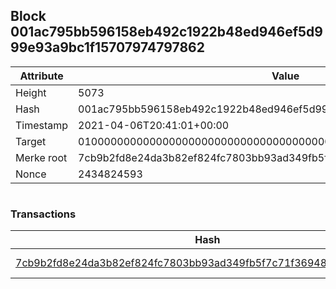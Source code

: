 ## Block 001ac795bb596158eb492c1922b48ed946ef5d999e93a9bc1f15707974797862

Attribute | Value
--- | ---
Height | 5073
Hash | 001ac795bb596158eb492c1922b48ed946ef5d999e93a9bc1f15707974797862
Timestamp | 2021-04-06T20:41:01+00:00
Target | 0100000000000000000000000000000000000000000000000000000000000000
Merke root | 7cb9b2fd8e24da3b82ef824fc7803bb93ad349fb5f7c71f36948e71024021caf
Nonce | 2434824593

```

```

### Transactions

Hash | Amount
--- | ---
[7cb9b2fd8e24da3b82ef824fc7803bb93ad349fb5f7c71f36948e71024021caf](7cb9b2fd8e24da3b82ef824fc7803bb93ad349fb5f7c71f36948e71024021caf.md) | 10.00000000 SKEPTI 
